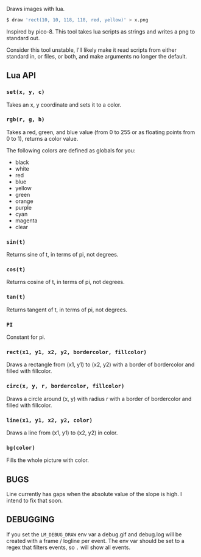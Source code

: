 Draws images with lua.

```bash
$ draw 'rect(10, 10, 118, 118, red, yellow)' > x.png
```

Inspired by pico-8.  This tool takes lua scripts as strings and writes a png to
standard out.

Consider this tool unstable, I'll likely make it read scripts from either
standard in, or files, or both, and make arguments no longer the default.

## Lua API

### `set(x, y, c)`

Takes an x, y coordinate and sets it to a color.

### `rgb(r, g, b)`

Takes a red, green, and blue value (from 0 to 255 or as floating points from 0
to 1), returns a color value.

The following colors are defined as globals for you:

 * black
 * white
 * red
 * blue
 * yellow
 * green
 * orange
 * purple
 * cyan
 * magenta
 * clear

### `sin(t)`

Returns sine of t, in terms of pi, not degrees.

### `cos(t)`

Returns cosine of t, in terms of pi, not degrees.

### `tan(t)`

Returns tangent of t, in terms of pi, not degrees.

### `PI`

Constant for pi.

### `rect(x1, y1, x2, y2, bordercolor, fillcolor)`

Draws a rectangle from (x1, y1) to (x2, y2) with a border of bordercolor and
filled with fillcolor.

### `circ(x, y, r, bordercolor, fillcolor)`

Draws a circle around (x, y) with radius r with a border of bordercolor and
filled with fillcolor.

### `line(x1, y1, x2, y2, color)`

Draws a line from (x1, y1) to (x2, y2) in color.

### `bg(color)`

Fills the whole picture with color.

## BUGS

Line currently has gaps when the absolute value of the slope is high. I intend
to fix that soon.

## DEBUGGING

If you set the `LM_DEBUG_DRAW` env var a debug.gif and debug.log will be
created with a frame / logline per event.  The env var should be set to a regex
that filters events, so `.` will show all events.
